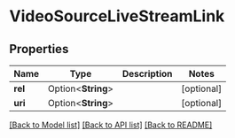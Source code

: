 # VideoSourceLiveStreamLink

## Properties

Name | Type | Description | Notes
------------ | ------------- | ------------- | -------------
**rel** | Option<**String**> |  | [optional]
**uri** | Option<**String**> |  | [optional]

[[Back to Model list]](../README.md#documentation-for-models) [[Back to API list]](../README.md#documentation-for-api-endpoints) [[Back to README]](../README.md)


